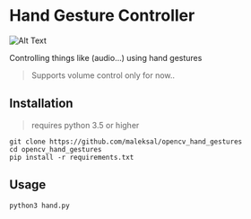 # Hand Gesture Controller

![Alt Text](https://github.com/maleksal/opencv_hand_gestures/blob/main/V0InCobf81.gif)


Controlling things like (audio...) using hand gestures
> Supports volume control only for now..



## Installation
> requires python 3.5 or higher

```terminal
git clone https://github.com/maleksal/opencv_hand_gestures
cd opencv_hand_gestures
pip install -r requirements.txt
```

## Usage

```terminal
python3 hand.py
```
